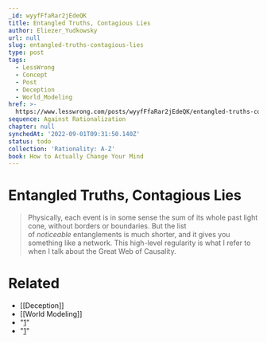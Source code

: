 ```yaml
---
_id: wyyfFfaRar2jEdeQK
title: Entangled Truths, Contagious Lies
author: Eliezer_Yudkowsky
url: null
slug: entangled-truths-contagious-lies
type: post
tags:
  - LessWrong
  - Concept
  - Post
  - Deception
  - World_Modeling
href: >-
  https://www.lesswrong.com/posts/wyyfFfaRar2jEdeQK/entangled-truths-contagious-lies
sequence: Against Rationalization
chapter: null
synchedAt: '2022-09-01T09:31:50.140Z'
status: todo
collection: 'Rationality: A-Z'
book: How to Actually Change Your Mind
---
```


# Entangled Truths, Contagious Lies

> Physically, each event is in some sense the sum of its whole past light cone, without borders or boundaries. But the list of _noticeable_ entanglements is much shorter, and it gives you something like a network. This high-level regularity is what I refer to when I talk about the Great Web of Causality.

# Related

- [[Deception]]
- [[World Modeling]]
- "[1](#fn1x35)"
- "[1](#fn1x35-bk)"